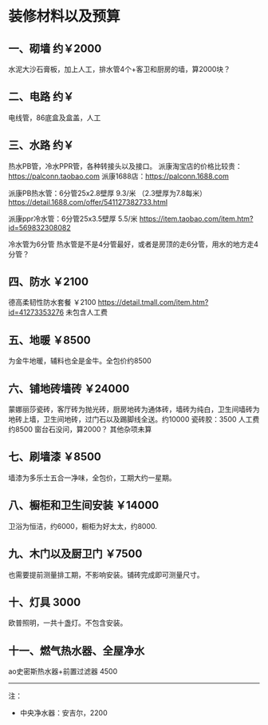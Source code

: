 # 装修材料以及预算

## 一、砌墙 约￥2000

水泥大沙石膏板，加上人工，排水管4个+客卫和厨房的墙，算2000块？
    
## 二、电路 约￥

电线管，86底盒及盒盖，人工


## 三、水路 约￥

热水PB管，冷水PPR管，各种转接头以及接口。
派康淘宝店的价格比较贵：https://palconn.taobao.com
派康1688店：https://palconn.1688.com

派康PB热水管：6分管25x2.8壁厚 9.3/米 （2.3壁厚为7.8每米） https://detail.1688.com/offer/541127382733.html

派康ppr冷水管：6分管25x3.5壁厚 5.5/米
https://item.taobao.com/item.htm?id=569832308082

冷水管为6分管
热水管是不是4分管最好，或者是房顶的走6分管，用水的地方走4分管？

## 四、防水 ￥2100

德高柔韧性防水套餐 ￥2100 https://detail.tmall.com/item.htm?id=41273353276
未包含人工费

## 五、地暖 ￥8500

为金牛地暖，辅料也全是金牛。全包价约8500

## 六、铺地砖墙砖 ￥24000

蒙娜丽莎瓷砖，客厅砖为抛光砖，厨房地砖为通体砖，墙砖为纯白，卫生间墙砖为地砖上墙，卫生间地砖，过门石以及踢脚线全送。约10000
瓷砖胶：3500
人工费约8500
窗台石没问，算2000？
其他杂项未算

## 七、刷墙漆 ￥8500

墙漆为多乐士五合一净味，全包价，工期大约一星期。

## 八、橱柜和卫生间安装 ￥14000

卫浴为恒洁，约6000，橱柜为好太太，约8000.

## 九、木门以及厨卫门 ￥7500

也需要提前测量排工期，不影响安装。铺砖完成即可测量尺寸。

## 十、灯具 3000

欧普照明，一共十盏灯。不包含安装。

## 十一、燃气热水器、全屋净水

ao史密斯热水器+前置过滤器 4500

---

注：

* 中央净水器：安吉尔，2200

